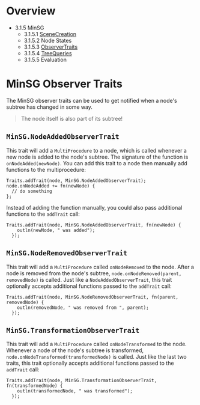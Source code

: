 <!------------------------------------------------------------------------------------------------
This work is licensed under the Creative Commons Attribution-ShareAlike 4.0 International License.
 To view a copy of this license, visit http://creativecommons.org/licenses/by-sa/4.0/.
 Author: Henrik Heine (hheine@mail.uni-paderborn.de)
 PADrend Version 1.0.0
------------------------------------------------------------------------------------------------->
<!---BEGINN_INDEXSECTION--->
<!---Automaticly generated section. Do not edit!!!--->
# Overview
* 3.1.5 MinSG
    * 3.1.5.1 [SceneCreation](../../../3_Development_Guide/1_EScript/5_MinSG/1_Scene_Creation/SceneCreation.html)
    * 3.1.5.2 Node States
    * 3.1.5.3 [ObserverTraits](../../../3_Development_Guide/1_EScript/5_MinSG/3_ObserverTraits.html)
    * 3.1.5.4 [TreeQueries](../../../3_Development_Guide/1_EScript/5_MinSG/4_Tree_Queries/TreeQueries.html)
    * 3.1.5.5 Evaluation
<!---END_INDEXSECTION--->

# MinSG Observer Traits
The MinSG observer traits can be used to get notified when a node's subtree has changed in some way.
> The node itself is also part of its subtree!

## `MinSG.NodeAddedObserverTrait`
This trait will add a `MultiProcedure` to a node, which is called whenever a new node is added to the node's subtree. The signature of the function is `onNodeAdded(newNode)`.
You can add this trait to a node then manually add functions to the multiprocedure:
```
Traits.addTrait(node, MinSG.NodeAddedObserverTrait);
node.onNodeAdded += fn(newNode) {
  // do something
};
```
Instead of adding the function manually, you could also pass additional functions to the `addTrait` call:
```
Traits.addTrait(node, MinSG.NodeAddedObserverTrait, fn(newNode) {
    outln(newNode, " was added");
  });
```

## `MinSG.NodeRemovedObserverTrait`
This trait will add a `MultiProcedure` called `onNodeRemoved` to the node.
After a node is removed from the node's subtree, `node.onNodeRemoved(parent, removedNode)` is called. Just like a `NodeAddedObserverTrait`, this trait optionally accepts additional functions passed to the `addTrait` call:
```
Traits.addTrait(node, MinSG.NodeRemovedObserverTrait, fn(parent, removedNode) {
    outln(removedNode, " was removed from ", parent);
  });
```

## `MinSG.TransformationObserverTrait`
This trait will add a `MultiProcedure` called `onNodeTransformed` to the node. Whenever a node of the node's subtree is transformed, `node.onNodeTransformed(transformedNode)` is called.
Just like the last two traits, this trait optionally accepts additional functions passed to the `addTrait` call:
```
Traits.addTrait(node, MinSG.TransformationObserverTrait, fn(transformedNode) {
    outln(transformedNode, " was transformed");
  });
```


